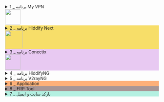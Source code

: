<!-- wp:details {"style":{"elements":{"link":{"color":{"text":"var:preset|color|ast-global-color-0"},":hover":{"color":{"text":"var:preset|color|vivid-purple"}}}}},"backgroundColor":"light-green-cyan","textColor":"ast-global-color-7"} -->
<details class="wp-block-details has-ast-global-color-7-color has-light-green-cyan-background-color has-text-color has-background has-link-color"><summary>1 _ برنامه My VPN<br><img class="wp-image-1253" style="width: 50px;" src="https://frp.free.nf/wp-content/uploads/2023/11/myvpn-1.jpg" alt=""></summary><!-- wp:paragraph -->
<p></p>
<!-- /wp:paragraph -->

<!-- wp:list -->
<ul><!-- wp:list-item -->
<li><strong><img class="wp-image-2154" style="width: 40px;" src="https://frp.free.nf/wp-content/uploads/2023/12/android.jpg" alt=""> ورژن 1.9   (<a href="https://uplnk.com/f/134a0565/my_vpn_1.9.0.apk">دانلود </a>&nbsp;_&nbsp;<a href="https://fastfix.s3.ir-thr-at1.arvanstorage.ir/APP/MY%20VPN%201.9.0.apk?versionId=">لینک 2</a>&nbsp;)</strong></li>
<!-- /wp:list-item -->

<!-- wp:list-item -->
<li><img class="wp-image-173" style="width: 150px;" src="http://gfix.freehost.io/wp-content/uploads/2024/01/Screenshot_20240126_005332_Telegram.jpg" alt=""></li>
<!-- /wp:list-item -->

<!-- wp:list-item -->
<li><strong>آندروید ورژن 1.8 (<a href="https://my.uupload.ir/dl/mbGNpVNj">دانلود </a>&nbsp;)</strong></li>
<!-- /wp:list-item -->

<!-- wp:list-item -->
<li><strong>ورژن قدیمی 1.6 (<a href="https://s9.uupload.ir/files/gsmxserver/MYVP.apk"> دانلود </a>)</strong></li>
<!-- /wp:list-item -->

<!-- wp:list-item -->
<li><strong><img class="wp-image-2153" style="width: 40px;" src="https://frp.free.nf/wp-content/uploads/2023/12/windows.jpg" alt="">ویندوز (<a href="https://fastfix.s3.ir-thr-at1.arvanstorage.ir/APP/My-VPN.windows.zip?versionId=">دانلود </a>)</strong></li>
<!-- /wp:list-item --></ul>
<!-- /wp:list -->

<!-- wp:list -->
<ul><!-- wp:list-item -->
<li></li>
<!-- /wp:list-item -->

<!-- wp:list-item -->
<li><a href="http://frp.free.nf/myvpn-learn/"><strong>آموزش آندروید</strong></a></li>
<!-- /wp:list-item -->

<!-- wp:list-item -->
<li><a href="https://frp.free.nf/learn-l2tp/"><strong>آموزش L2tp</strong></a></li>
<!-- /wp:list-item -->

<!-- wp:list-item -->
<li><a href="https://frp.free.nf/learn-open-vpn/"><strong>آموزش Open VPN</strong></a></li>
<!-- /wp:list-item -->

<!-- wp:list-item -->
<li><a href="https://frp.free.nf/?page_id=1076"><strong>آموزش cisco</strong></a></li>
<!-- /wp:list-item -->

<!-- wp:list-item -->
<li></li>
<!-- /wp:list-item --></ul>
<!-- /wp:list --></details>
<!-- /wp:details -->

<!-- wp:details {"style":{"elements":{"link":{":hover":{"color":{"text":"var:preset|color|vivid-green-cyan"}}}},"color":{"background":"#f7d84ad1"}},"textColor":"ast-global-color-7"} -->
<details class="wp-block-details has-ast-global-color-7-color has-text-color has-background" style="background-color:#f7d84ad1"><summary>2 _ برنامه Hiddify Next <br><img class="wp-image-2186" style="width: 58px;" src="https://frp.free.nf/wp-content/uploads/2023/12/hiddi.jpg" alt=""></summary><!-- wp:paragraph -->
<p></p>
<!-- /wp:paragraph -->

<!-- wp:list -->
<ul><!-- wp:list-item -->
<li><strong><img class="wp-image-2154" style="width: 40px;" src="https://frp.free.nf/wp-content/uploads/2023/12/android.jpg" alt="">&nbsp;(<a href="https://github.com/hiddify/hiddify-next/releases/latest/download/hiddify-android-universal.apk">آندروید</a>).<a href="https://short.gfix4600.workers.dev/hCZQXt">2</a> _  (<a href="https://play.google.com/store/apps/details?id=app.hiddify.com&amp;hl=en_US">گوگل پلی</a>)</strong></li>
<!-- /wp:list-item -->

<!-- wp:list-item -->
<li><strong><img class="wp-image-2153" style="width: 40px;" src="https://frp.free.nf/wp-content/uploads/2023/12/windows.jpg" alt=""> (<a href="https://github.com/hiddify/hiddify-next/releases/latest/download/hiddify-windows-x64-setup.zip">ویندوز</a>)</strong></li>
<!-- /wp:list-item --></ul>
<!-- /wp:list -->

<!-- wp:list -->
<ul><!-- wp:list-item -->
<li> &nbsp;<mark><a href="http://gfix.freehost.io/hidilern/">آموزش </a></mark>👉</li>
<!-- /wp:list-item -->

<!-- wp:list-item -->
<li>ircf.space fragment</li>
<!-- /wp:list-item -->

<!-- wp:list-item -->
<li><img class="wp-image-171" style="width: 150px;" src="http://gfix.freehost.io/wp-content/uploads/2024/01/IMG_20240126_004732_265.jpg" alt=""></li>
<!-- /wp:list-item --></ul>
<!-- /wp:list -->

<!-- wp:buttons -->
<div class="wp-block-buttons"><!-- wp:button -->
<div class="wp-block-button"><a class="wp-block-button__link wp-element-button" href="https://app.hiddify.com">دانلود خودکار برنامه HiddifyNex</a></div>
<!-- /wp:button --></div>
<!-- /wp:buttons -->

<!-- wp:columns -->
<div class="wp-block-columns"><!-- wp:column -->
<div class="wp-block-column"></div>
<!-- /wp:column --></div>
<!-- /wp:columns --></details>
<!-- /wp:details -->

<!-- wp:details {"style":{"elements":{"link":{"color":{"text":"var:preset|color|ast-global-color-0"},":hover":{"color":{"text":"var:preset|color|vivid-purple"}}}},"color":{"background":"#a92dcf40"}},"textColor":"ast-global-color-7"} -->
<details class="wp-block-details has-ast-global-color-7-color has-text-color has-background has-link-color" style="background-color:#a92dcf40"><summary>3 _ برنامه  Conectix  <br><strong><img class="wp-image-1316" style="width: 50px;" src="https://frp.free.nf/wp-content/uploads/2023/11/photo_2023-11-30_10-56-46.jpg" alt=""></strong></summary><!-- wp:list -->
<ul><!-- wp:list-item -->
<li><strong><img class="wp-image-2154" style="width: 40px;" src="https://frp.free.nf/wp-content/uploads/2023/12/android.jpg" alt=""> آندروید <a href="https://apps.irancdn.org/android/Connectix-1.3.2.apk">( دانلود)</a></strong> </li>
<!-- /wp:list-item -->

<!-- wp:list-item -->
<li><img class="wp-image-175" style="width: 150px;" src="http://gfix.freehost.io/wp-content/uploads/2024/01/Screenshot_20240126_005408_Telegram.jpg" alt=""></li>
<!-- /wp:list-item -->

<!-- wp:list-item -->
<li><strong><img class="wp-image-2151" style="width: 40px;" src="https://frp.free.nf/wp-content/uploads/2023/12/ios.jpg" alt="">آیفون <a href="http://testflight.apple.com/join/ATDvld9Y">( دانلود </a></strong>)</li>
<!-- /wp:list-item -->

<!-- wp:list-item -->
<li><img class="wp-image-137" style="width: 150px;" src="http://gfix.freehost.io/wp-content/uploads/2024/01/mst-vpn-ios-2.jpg" alt=""></li>
<!-- /wp:list-item -->

<!-- wp:list-item -->
<li><strong><img class="wp-image-2153" style="width: 40px;" src="https://frp.free.nf/wp-content/uploads/2023/12/windows.jpg" alt="">ویندوز <a href="https://apps.irancdn.org/windows/Connectix-1.3.2.zip"> (دانلود)</a></strong></li>
<!-- /wp:list-item -->

<!-- wp:list-item -->
<li><strong><img class="wp-image-2151" style="width: 40px;" src="https://frp.free.nf/wp-content/uploads/2023/12/ios.jpg" alt="">&nbsp;نصب روی مک (<a href="https://apps.irancdn.org/mac/Connectix-1.3.2.zip">دانلود )</a>&nbsp;</strong></li>
<!-- /wp:list-item -->

<!-- wp:list-item -->
<li><strong>صفحه <a href="http://gfix.freehost.io/mstlern/">آموزش برنامه connectix</a> برای گوشیهای آیفون</strong></li>
<!-- /wp:list-item --></ul>
<!-- /wp:list -->

<!-- wp:separator {"className":"is-style-wide"} -->
<hr class="wp-block-separator has-alpha-channel-opacity is-style-wide"/>
<!-- /wp:separator --></details>
<!-- /wp:details -->

<!-- wp:details {"style":{"elements":{"link":{"color":{"text":"var:preset|color|vivid-purple"},":hover":{"color":{"text":"var:preset|color|vivid-cyan-blue"}}}}},"backgroundColor":"pale-pink","textColor":"ast-global-color-7"} -->
<details class="wp-block-details has-ast-global-color-7-color has-pale-pink-background-color has-text-color has-background has-link-color"><summary>4 _ برنامه HiddifyNG</summary><!-- wp:buttons -->
<div class="wp-block-buttons"><!-- wp:button {"width":25,"style":{"spacing":{"padding":{"left":"var:preset|spacing|20","right":"var:preset|spacing|20","top":"4px","bottom":"4px"}}}} -->
<div class="wp-block-button has-custom-width wp-block-button__width-25"><a class="wp-block-button__link wp-element-button" href="https://github.com/hiddify/HiddifyNG/releases/download/v6.0.4/HiddifyNG.apk" style="padding-top:4px;padding-right:var(--wp--preset--spacing--20);padding-bottom:4px;padding-left:var(--wp--preset--spacing--20)">دانلود</a></div>
<!-- /wp:button -->

<!-- wp:button {"width":25,"style":{"spacing":{"padding":{"left":"0","right":"0","top":"4px","bottom":"4px"}},"border":{"radius":"41px"}},"className":"is-style-fill","fontSize":"small"} -->
<div class="wp-block-button has-custom-width wp-block-button__width-25 has-custom-font-size is-style-fill has-small-font-size"><a class="wp-block-button__link wp-element-button" href="http://play.google.com/store/apps/details?id=ang.hiddify.com&amp;hl=en&amp;gl=US" style="border-radius:41px;padding-top:4px;padding-right:0;padding-bottom:4px;padding-left:0">گوگل پلی</a></div>
<!-- /wp:button -->

<!-- wp:button {"width":25,"style":{"spacing":{"padding":{"left":"0","right":"0","top":"4px","bottom":"4px"}},"border":{"radius":"41px"}},"className":"is-style-fill","fontSize":"small"} -->
<div class="wp-block-button has-custom-width wp-block-button__width-25 has-custom-font-size is-style-fill has-small-font-size"><a class="wp-block-button__link wp-element-button" href="https://frp.free.nf/learn-hiddifyng/" style="border-radius:41px;padding-top:4px;padding-right:0;padding-bottom:4px;padding-left:0">  آموزش</a></div>
<!-- /wp:button --></div>
<!-- /wp:buttons --></details>
<!-- /wp:details -->

<!-- wp:details {"style":{"elements":{"link":{"color":{"text":"var:preset|color|ast-global-color-0"},":hover":{"color":{"text":"var:preset|color|vivid-purple"}}}},"spacing":{"blockGap":"var:preset|spacing|20"}},"backgroundColor":"cyan-bluish-gray","textColor":"ast-global-color-8"} -->
<details class="wp-block-details has-ast-global-color-8-color has-cyan-bluish-gray-background-color has-text-color has-background has-link-color"><summary>5 _ برنامه V2rayNG<br></summary><!-- wp:buttons {"style":{"spacing":{"padding":{"left":"var:preset|spacing|30","right":"var:preset|spacing|30","top":"4px","bottom":"4px"}},"border":{"radius":"67px","width":"0px","style":"none"}},"fontSize":"small"} -->
<div class="wp-block-buttons has-custom-font-size has-small-font-size" style="border-style:none;border-width:0px;border-radius:67px;padding-top:4px;padding-right:var(--wp--preset--spacing--30);padding-bottom:4px;padding-left:var(--wp--preset--spacing--30)"><!-- wp:button {"backgroundColor":"accent-4","style":{"spacing":{"padding":{"left":"var:preset|spacing|30","right":"var:preset|spacing|30","top":"4px","bottom":"4px"}},"border":{"radius":"67px","width":"0px","style":"none"}},"fontSize":"small"} -->
<div class="wp-block-button has-custom-font-size has-small-font-size"><a class="wp-block-button__link has-accent-4-background-color has-background wp-element-button" href="https://frp.free.nf/v2ray" style="border-style:none;border-width:0px;border-radius:67px;padding-top:4px;padding-right:var(--wp--preset--spacing--30);padding-bottom:4px;padding-left:var(--wp--preset--spacing--30)">آموزش </a></div>
<!-- /wp:button -->

<!-- wp:button {"backgroundColor":"accent-4","style":{"spacing":{"padding":{"left":"var:preset|spacing|30","right":"var:preset|spacing|30","top":"4px","bottom":"4px"}},"border":{"radius":"67px","width":"0px","style":"none"}},"fontSize":"small"} -->
<div class="wp-block-button has-custom-font-size has-small-font-size"><a class="wp-block-button__link has-accent-4-background-color has-background wp-element-button" href="http://gfix.freehost.io/v2sub/" style="border-style:none;border-width:0px;border-radius:67px;padding-top:4px;padding-right:var(--wp--preset--spacing--30);padding-bottom:4px;padding-left:var(--wp--preset--spacing--30)">آپدیت لینک</a></div>
<!-- /wp:button --></div>
<!-- /wp:buttons -->

<!-- wp:buttons {"style":{"spacing":{"margin":{"top":"0","bottom":"0"}}}} -->
<div class="wp-block-buttons" style="margin-top:0;margin-bottom:0"><!-- wp:button {"backgroundColor":"accent-4","width":25,"style":{"spacing":{"padding":{"left":"var:preset|spacing|20","right":"var:preset|spacing|20","top":"2px","bottom":"2px"}},"border":{"radius":"67px"}},"fontSize":"small"} -->
<div class="wp-block-button has-custom-width wp-block-button__width-25 has-custom-font-size has-small-font-size"><a class="wp-block-button__link has-accent-4-background-color has-background wp-element-button" href="https://github.com/2dust/v2rayNG/releases/download/1.8.12/v2rayNG_1.8.12.apk" style="border-radius:67px;padding-top:2px;padding-right:var(--wp--preset--spacing--20);padding-bottom:2px;padding-left:var(--wp--preset--spacing--20)"> 1.8.12</a></div>
<!-- /wp:button -->

<!-- wp:button {"backgroundColor":"accent-4","width":25,"style":{"spacing":{"padding":{"left":"var:preset|spacing|30","right":"var:preset|spacing|30","top":"4px","bottom":"4px"}},"border":{"radius":"67px","width":"0px","style":"none"}},"fontSize":"small"} -->
<div class="wp-block-button has-custom-width wp-block-button__width-25 has-custom-font-size has-small-font-size"><a class="wp-block-button__link has-accent-4-background-color has-background wp-element-button" href="https://github.com/2dust/v2rayNG/releases/download/1.7.37/v2rayNG_1.7.37.apk" style="border-style:none;border-width:0px;border-radius:67px;padding-top:4px;padding-right:var(--wp--preset--spacing--30);padding-bottom:4px;padding-left:var(--wp--preset--spacing--30)">1.7.3.7</a></div>
<!-- /wp:button -->

<!-- wp:button {"backgroundColor":"accent-4","width":25,"style":{"spacing":{"padding":{"left":"var:preset|spacing|20","right":"var:preset|spacing|20","top":"4px","bottom":"4px"}},"border":{"radius":"67px","width":"0px","style":"none"}},"fontSize":"small"} -->
<div class="wp-block-button has-custom-width wp-block-button__width-25 has-custom-font-size has-small-font-size"><a class="wp-block-button__link has-accent-4-background-color has-background wp-element-button" href="https://github.com/2dust/v2rayNG/releases" style="border-style:none;border-width:0px;border-radius:67px;padding-top:4px;padding-right:var(--wp--preset--spacing--20);padding-bottom:4px;padding-left:var(--wp--preset--spacing--20)">Github</a></div>
<!-- /wp:button --></div>
<!-- /wp:buttons -->

<!-- wp:image {"id":180,"width":"172px","height":"auto","sizeSlug":"full","linkDestination":"none"} -->
<figure class="wp-block-image size-full is-resized"><img src="http://gfix.freehost.io/wp-content/uploads/2024/01/v2ray-1812.jpg" alt="" class="wp-image-180" style="width:172px;height:auto"/></figure>
<!-- /wp:image -->

<!-- wp:separator {"className":"is-style-wide"} -->
<hr class="wp-block-separator has-alpha-channel-opacity is-style-wide"/>
<!-- /wp:separator -->

<!-- wp:buttons -->
<div class="wp-block-buttons"><!-- wp:button {"backgroundColor":"accent-4","style":{"spacing":{"padding":{"left":"var:preset|spacing|30","right":"var:preset|spacing|30","top":"4px","bottom":"4px"}},"border":{"radius":"67px","width":"0px","style":"none"}},"fontSize":"small"} -->
<div class="wp-block-button has-custom-font-size has-small-font-size"><a class="wp-block-button__link has-accent-4-background-color has-background wp-element-button" href="https://github.com/MatsuriDayo/NekoBoxForAndroid/releases" style="border-style:none;border-width:0px;border-radius:67px;padding-top:4px;padding-right:var(--wp--preset--spacing--30);padding-bottom:4px;padding-left:var(--wp--preset--spacing--30)">  Neko box Android</a></div>
<!-- /wp:button -->

<!-- wp:button {"backgroundColor":"accent-4","style":{"spacing":{"padding":{"left":"var:preset|spacing|30","right":"var:preset|spacing|30","top":"4px","bottom":"4px"}},"border":{"radius":"67px","width":"0px","style":"none"}},"fontSize":"small"} -->
<div class="wp-block-button has-custom-font-size has-small-font-size"><a class="wp-block-button__link has-accent-4-background-color has-background wp-element-button" href="https://github.com/MatsuriDayo/nekoray/releases/" style="border-style:none;border-width:0px;border-radius:67px;padding-top:4px;padding-right:var(--wp--preset--spacing--30);padding-bottom:4px;padding-left:var(--wp--preset--spacing--30)"> Nekoray windows</a></div>
<!-- /wp:button -->

<!-- wp:button {"backgroundColor":"accent-4","style":{"spacing":{"padding":{"left":"var:preset|spacing|30","right":"var:preset|spacing|30","top":"4px","bottom":"4px"}},"border":{"radius":"67px","width":"0px","style":"none"}},"fontSize":"small"} -->
<div class="wp-block-button has-custom-font-size has-small-font-size"><a class="wp-block-button__link has-accent-4-background-color has-background wp-element-button" href="https://github.com/2dust/v2rayN/releases/" style="border-style:none;border-width:0px;border-radius:67px;padding-top:4px;padding-right:var(--wp--preset--spacing--30);padding-bottom:4px;padding-left:var(--wp--preset--spacing--30)">V2rayN windows</a></div>
<!-- /wp:button --></div>
<!-- /wp:buttons --></details>
<!-- /wp:details -->

<!-- wp:details {"style":{"elements":{"link":{"color":{"text":"var:preset|color|ast-global-color-0"},":hover":{"color":{"text":"var:preset|color|vivid-purple"}}}},"color":{"background":"#ff6a0085"}},"textColor":"ast-global-color-8"} -->
<details class="wp-block-details has-ast-global-color-8-color has-text-color has-background has-link-color" style="background-color:#ff6a0085"><summary>6 _  Application<br></summary><!-- wp:list -->
<ul><!-- wp:list-item -->
<li><strong>Whatsapp</strong>&nbsp;: &nbsp;<a href="https://box.bisim.top/APP/WhatsApp.apk">دانلود arv</a>&nbsp;_&nbsp;<a href="https://dl1.androidcloob.com/apps/WhatsApp_2.23.10.77_AndroidCloob.apk">دانلود 2</a>&nbsp;_&nbsp;<a href="https://www.whatsapp.com/android?lang=fa">با vpn</a>            <br>WhatsApp Business : <a href="https://apkflash.com/apk/app/com.whatsapp.w4b/whatsapp-business">دانلود</a></li>
<!-- /wp:list-item --></ul>
<!-- /wp:list -->

<!-- wp:list -->
<ul><!-- wp:list-item -->
<li><strong>Telegram&nbsp;</strong>&nbsp;:&nbsp;<a href="http://uplnk.com/f/9bf22faf/telegram.apk" target="_blank" rel="noreferrer noopener">دانلود</a>&nbsp;_&nbsp;<a href="https://apkflash.com/apk/app/org.telegram.messenger/telegram" target="_blank" rel="noreferrer noopener">دانلود 1</a>&nbsp;&nbsp;<a href="https://telegram.org/dl/android/apk">دانلود2 با VPN</a></li>
<!-- /wp:list-item --></ul>
<!-- /wp:list -->

<!-- wp:list -->
<ul><!-- wp:list-item -->
<li><strong>instagram</strong>&nbsp;: &nbsp;<a href="https://apkflash.com/apk/app/com.instagram.android/instagram/download">دانلود</a>&nbsp;_&nbsp;<a href="https://www.androidcloob.com/instagram/">دانلود2</a>&nbsp;_&nbsp;<a href="https://downloadsocial.ir/safego/aHR0cHM6Ly9kbDMuc2lsb28uaXIvYXBwL0luc3RhZ3JhbS0zMDguMC4wLjAuNjIuYXBr">دانلود 3</a></li>
<!-- /wp:list-item -->

<!-- wp:list-item -->
<li><strong>instagram </strong>lite :  <a href="https://apkflash.com/apk/app/com.instagram.lite/instagram-lite">دانلود</a></li>
<!-- /wp:list-item --></ul>
<!-- /wp:list -->

<!-- wp:list -->
<ul><!-- wp:list-item -->
<li><a href="https://fastfix.s3.ir-thr-at1.arvanstorage.ir/APP/Flashlight-File-Manager-Premium-3.2.2(www.farsroid.com).apk?versionId="> FIle Manager+</a>&nbsp;_&nbsp;<a href="https://fastfix.s3.ir-thr-at1.arvanstorage.ir/APP/Back%20button.apk?versionId=" target="_blank" rel="noreferrer noopener">back button</a>&nbsp;_<a href="https://cafebazaar.ir/download/bazaar.apk">بازار</a></li>
<!-- /wp:list-item --></ul>
<!-- /wp:list -->

<!-- wp:list -->
<ul><!-- wp:list-item -->
<li><a href="https://fastfix.s3.ir-thr-at1.arvanstorage.ir/APP/%DA%A9%DB%8C%D8%A8%D8%B1%D8%AF%20%D8%AD%D8%B1%D9%81%D9%87%E2%80%8C%D8%A7%DB%8C%20%D8%A2%D9%84%D9%81%D8%A7.apk?versionId=">alpha keyboard</a>&nbsp;_&nbsp;<a href="https://fastfix.s3.ir-thr-at1.arvanstorage.ir/APP/SHAREit-5.0.88-Mod-Ad-Free-F(www.farsroid.com).apk?versionId=" target="_blank" rel="noreferrer noopener">share it</a>&nbsp;_&nbsp;<a href="https://apkflash.com/">َ</a><a href="https://apkflash.com/apk/app/com.phappsandgames.apkdownloader/apk-download-apps-and-games/download">Apkflash</a></li>
<!-- /wp:list-item --></ul>
<!-- /wp:list -->

<!-- wp:list -->
<ul><!-- wp:list-item -->
<li><a href="https://apkflash.com/apk/app/com.sec.android.easyMover/smart-switch">Smart switch</a> _ <a href="https://apkflash.com/apk/app/com.cxinventor.file.explorer/cx-file-explorer">Cx file explorer</a> _ <a href="https://fastfix.s3.ir-thr-at1.arvanstorage.ir/APP/apple.music-4.1.0.com-2.apk?versionId=">apple music</a></li>
<!-- /wp:list-item --></ul>
<!-- /wp:list -->

<!-- wp:separator -->
<hr class="wp-block-separator has-alpha-channel-opacity"/>
<!-- /wp:separator -->

<!-- wp:paragraph -->
<p><a href="https://transfer.sh/">Easy File Sharing</a>&nbsp;_</p>
<!-- /wp:paragraph --></details>
<!-- /wp:details -->

<!-- wp:details {"style":{"elements":{"link":{"color":{"text":"var:preset|color|ast-global-color-0"},":hover":{"color":{"text":"var:preset|color|vivid-purple"}}}},"color":{"background":"#6342428c"}},"textColor":"ast-global-color-7"} -->
<details class="wp-block-details has-ast-global-color-7-color has-text-color has-background has-link-color" style="background-color:#6342428c"><summary>8 _ FRP Tool </summary><!-- wp:paragraph {"direction":"ltr"} -->
<p dir="ltr"><strong><a href="intent://com.android.settings/#Intent;scheme=android-app;end">Open</a></strong><img class="wp-image-134" style="width: 20px;" src="https://frp.free.nf/wp-content/uploads/2023/11/setting-app.png" alt=""><strong><a href="intent://com.android.settings/#Intent;scheme=android-app;end">&nbsp;Setting Ap</a>p _</strong></p>
<!-- /wp:paragraph -->

<!-- wp:paragraph {"direction":"ltr"} -->
<p dir="ltr" id="block-da55db78-cfdc-4b27-97c9-4ae19b90920c"><strong><a href="intent://com.google.android.youtube/#Intent;scheme=android-app;end">_Open</a></strong><img class="wp-image-137" style="width: 24px;" src="https://frp.free.nf/wp-content/uploads/2023/11/youtube-icon.png" alt=""><strong><a href="intent://com.google.android.youtube/#Intent;scheme=android-app;end">&nbsp;Youtube App _</a></strong></p>
<!-- /wp:paragraph -->

<!-- wp:paragraph {"direction":"ltr"} -->
<p dir="ltr"><img width="225" height="20" src="https://frp.free.nf/wp-content/uploads/2023/11/google-quick-search-box.png" alt=""><a href="intent://com.google.android.googlequicksearchbox/#Intent;scheme=android-app;end"><strong>Open</strong></a>&nbsp;_</p>
<!-- /wp:paragraph -->

<!-- wp:paragraph {"direction":"ltr"} -->
<p dir="ltr"><a href="http://google%20assistant/"><strong>Open_</strong></a><img class="wp-image-151" style="width: 30px;" src="https://frp.free.nf/wp-content/uploads/2023/11/google-assistant.png" alt=""><a href="http://google%20assistant/"><strong>google Assistant</strong>&nbsp;_</a></p>
<!-- /wp:paragraph -->

<!-- wp:paragraph {"direction":"ltr"} -->
<p dir="ltr" id="block-44c02e1a-33ae-4ae1-b3d9-dcced5e45031"><strong><a href="intent://com.dv.adm/#Intent;scheme=android-app;end">&nbsp;Open</a></strong><img class="wp-image-138" style="width: 137px;" src="https://frp.free.nf/wp-content/uploads/2023/11/galaxy-store.png" alt=""><strong><a href="intent://com.dv.adm/#Intent;scheme=android-app;end"> Gallexy Store</a>&nbsp;_</strong></p>
<!-- /wp:paragraph -->

<!-- wp:paragraph {"direction":"ltr"} -->
<p dir="ltr" id="block-da55db78-cfdc-4b27-97c9-4ae19b90920c"><strong><a href="intent://com.sec.android.app.myfiles/#Intent;scheme=android-app;end">&nbsp;Open&nbsp;</a></strong><img class="wp-image-135" style="width: 30px;" src="https://frp.free.nf/wp-content/uploads/2023/11/samsung-my-file.png" alt=""><strong><a href="intent://com.sec.android.app.myfiles/#Intent;scheme=android-app;end">File Manager</a>&nbsp;_</strong></p>
<!-- /wp:paragraph -->

<!-- wp:paragraph {"direction":"ltr"} -->
<p dir="ltr" id="block-45437c6c-e353-4b4b-91fa-f7673a730e38"><strong><a href="intent://com.google.android.gms/#Intent;scheme=promote_smartlock_scheme;end">Open&nbsp;</a></strong><img class="wp-image-139" style="width: 30px;" src="https://frp.free.nf/wp-content/uploads/2023/11/screen-smartlock.png" alt=""><strong><a href="intent://com.google.android.gms/#Intent;scheme=promote_smartlock_scheme;end">Set Lock Screen</a>&nbsp;_</strong></p>
<!-- /wp:paragraph -->

<!-- wp:paragraph {"direction":"ltr"} -->
<p dir="ltr"><a href="intent://com.google.android.apps.maps/#Intent;scheme=android-app;end"></a><strong><a href="intent://com.google.android.apps.maps/#Intent;scheme=android-app;end">Open_</a></strong><img class="wp-image-152" style="width: 30px;" src="https://frp.free.nf/wp-content/uploads/2023/11/google-map.png" alt=""><strong><a href="https://com.google.android.apps.maps/#Intent;scheme=android-app;end" target="_blank" rel="noreferrer noopener">Google Map App</a></strong><a href="https://com.google.android.apps.maps/#Intent;scheme=android-app;end" target="_blank" rel="noreferrer noopener">&nbsp;_</a></p>
<!-- /wp:paragraph -->

<!-- wp:paragraph {"direction":"ltr"} -->
<p dir="ltr" id="block-1e1209c3-396b-4ec9-a9aa-f30158f95773"><strong><a href="https://apps.samsung.com/appquery/appDetail.as?appId=com.launcher.os14.launcher">&nbsp;Open</a></strong><img class="wp-image-140" style="width: 30px;" src="https://frp.free.nf/wp-content/uploads/2023/11/unnamed-150x150-1-e1699281210999.png" alt=""><strong><a href="https://apps.samsung.com/appquery/appDetail.as?appId=com.launcher.os14.launcher">&nbsp;ios Luncher from galaxy store</a>&nbsp;_</strong></p>
<!-- /wp:paragraph -->

<!-- wp:paragraph {"direction":"ltr"} -->
<p dir="ltr" id="block-1e1209c3-396b-4ec9-a9aa-f30158f95773">Quick shortcut maker – (<a href="https://frp.owest.ir/apk/QuickShortcutMaker_frp.owest.ir.apk">direct</a>) _</p>
<!-- /wp:paragraph -->

<!-- wp:paragraph {"direction":"ltr"} -->
<p dir="ltr"><a href="https://transfer.sh/">Easy File Sharing</a>&nbsp;_&nbsp;<a href="https://frpfile.com/apk/">Frpfile bypass</a>&nbsp;_&nbsp;<a href="http://frp.owest.ir/">Frp owest</a></p>
<!-- /wp:paragraph --></details>
<!-- /wp:details -->

<!-- wp:details {"style":{"elements":{"link":{"color":{"text":"var:preset|color|vivid-purple"},":hover":{"color":{"text":"var:preset|color|vivid-cyan-blue"}}}},"color":{"background":"#3dd9b461"}},"textColor":"ast-global-color-7"} -->
<details class="wp-block-details has-ast-global-color-7-color has-text-color has-background has-link-color" style="background-color:#3dd9b461"><summary>7 _ بارکد سایت و ایمیل<br></summary><!-- wp:buttons -->
<div class="wp-block-buttons"></div>
<!-- /wp:buttons -->

<!-- wp:image {"id":187,"width":"223px","height":"auto","sizeSlug":"full","linkDestination":"none"} -->
<figure class="wp-block-image size-full is-resized"><img src="http://gfix.freehost.io/wp-content/uploads/2024/01/karajfix.jpg" alt="" class="wp-image-187" style="width:223px;height:auto"/></figure>
<!-- /wp:image -->

<!-- wp:image {"id":188,"width":"225px","height":"auto","sizeSlug":"full","linkDestination":"none"} -->
<figure class="wp-block-image size-full is-resized"><img src="http://gfix.freehost.io/wp-content/uploads/2024/01/gfixapp.jpg" alt="" class="wp-image-188" style="width:225px;height:auto"/></figure>
<!-- /wp:image --></details>
<!-- /wp:details -->
